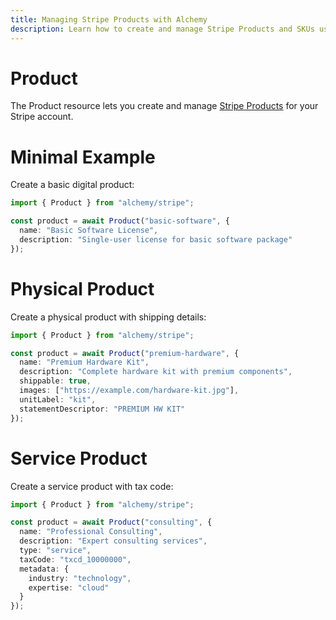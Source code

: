 ```yaml
---
title: Managing Stripe Products with Alchemy
description: Learn how to create and manage Stripe Products and SKUs using Alchemy for your e-commerce or subscription service.
---
```


# Product

The Product resource lets you create and manage [Stripe Products](https://stripe.com/docs/api/products) for your Stripe account.

# Minimal Example

Create a basic digital product:

```ts
import { Product } from "alchemy/stripe";

const product = await Product("basic-software", {
  name: "Basic Software License",
  description: "Single-user license for basic software package"
});
```

# Physical Product

Create a physical product with shipping details:

```ts
import { Product } from "alchemy/stripe";

const product = await Product("premium-hardware", {
  name: "Premium Hardware Kit", 
  description: "Complete hardware kit with premium components",
  shippable: true,
  images: ["https://example.com/hardware-kit.jpg"],
  unitLabel: "kit",
  statementDescriptor: "PREMIUM HW KIT"
});
```

# Service Product

Create a service product with tax code:

```ts
import { Product } from "alchemy/stripe";

const product = await Product("consulting", {
  name: "Professional Consulting",
  description: "Expert consulting services", 
  type: "service",
  taxCode: "txcd_10000000",
  metadata: {
    industry: "technology",
    expertise: "cloud"
  }
});
```